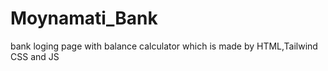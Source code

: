 # Moynamati_Bank
 bank loging page with balance calculator which is made by HTML,Tailwind CSS and JS
